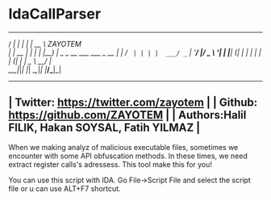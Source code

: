 # IdaCallParser

   _____      _ _   _____                         
  / ____|    | | | |  __ \        ZAYOTEM             
 | |     __ _| | | | |__) |_ _ _ __ ___  ___ _ __ 
 | |    / _` | | | |  ___/ _` | '__/ __|/ _ \ '__|
 | |___| (_| | | | | |  | (_| | |  \__ \  __/ |   
  \_____\__,_|_|_| |_|   \__,_|_|  |___/\___|_|  
  
   ---------------------------------------------------
   | Twitter: https://twitter.com/zayotem            |
   | Github: https://github.com/ZAYOTEM              |
   | Authors:Halil FILIK, Hakan SOYSAL, Fatih YILMAZ |
   ---------------------------------------------------
   
When we making analyz of malicious executable files, sometimes we encounter with some API obfuscation methods.
In these times, we need extract register calls's adressess. This tool make this for you!

 You can use this script with IDA. Go File->Script File and select the script file or u can use 
 ALT+F7 shortcut.
